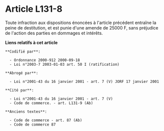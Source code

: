# Article L131-8

Toute infraction aux dispositions énoncées à l'article précédent entraîne la peine de destitution, et est punie d'une amende
de 25000 F, sans préjudice de l'action des parties en dommages et intérêts.

**Liens relatifs à cet article**

	**Codifié par**:

	  - Ordonnance 2000-912 2000-09-18
	  - Loi n°2003-7 2003-01-03 art. 50 I (ratification)

	**Abrogé par**:

	  - Loi n°2001-43 du 16 janvier 2001 - art. 7 (V) JORF 17 janvier 2001

	**Cité par**:

	  - Loi n°2001-43 du 16 janvier 2001 - art. 7 (V)
	  - Code de commerce. - art. L131-9 (Ab)

	**Anciens textes**:

	  - Code de commerce - art. 87 (Ab)
	  - Code de commerce 87
